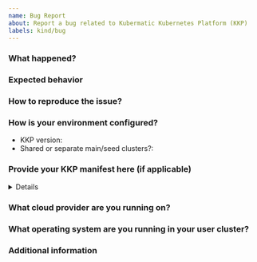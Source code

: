 ```yaml
---
name: Bug Report
about: Report a bug related to Kubermatic Kubernetes Platform (KKP)
labels: kind/bug
---
```


### What happened?

<!-- Try to provide as much information as possible.
If you're reporting a security issue, please check the guidelines for reporting security issues:
https://github.com/kubermatic/kubermatic/blob/main/CONTRIBUTING.md#reporting-a-security-vulnerability -->



### Expected behavior

<!-- What did you expected to happen? -->



### How to reproduce the issue?

<!-- Please provide as much information as possible, so we can reproduce the issue on our own. -->



### How is your environment configured?

- KKP version:
- Shared or separate main/seed clusters?:

### Provide your KKP manifest here (if applicable)

<!-- Providing an applicable manifest (KubermaticConfiguration, Seed, Cluster or other resources) will help us to reproduce the issue.
Please make sure to redact all secrets (e.g. passwords, URLs...)! -->

<details>

```yaml
# paste manifest here
```

</details>

### What cloud provider are you running on?

<!-- AWS, Azure, DigitalOcean, GCP, Hetzner Cloud, Nutanix, OpenStack, Equinix Metal (Packet), VMware vSphere, Other (e.g. baremetal or non-natively supported provider) -->



### What operating system are you running in your user cluster?

<!-- Ubuntu 20.04, CentOS 7, Rocky Linux 8, Flatcar Linux, ... (optional, bug might not be related to user cluster) -->



### Additional information

<!-- Additional information about the bug you're reporting (optional). -->
